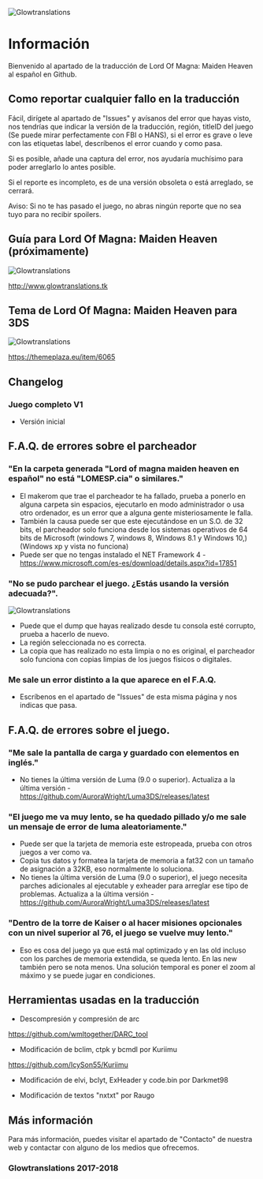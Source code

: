 ![Glowtranslations](https://raw.githubusercontent.com/Glowtranslations/LordOfMagnaMaidenHeavenESP/master/image.png)
# Información
Bienvenido al apartado de la traducción de Lord Of Magna: Maiden Heaven al español en Github.

## Como reportar cualquier fallo en la traducción
Fácil, dirígete al apartado de "Issues" y avísanos del error que hayas visto, nos tendrías que indicar la versión de la traducción, región, titleID del juego (Se puede mirar perfectamente con FBI o HANS), si el error es grave o leve con las etiquetas label, descríbenos el error cuando y como pasa.

Si es posible, añade una captura del error, nos ayudaría muchísimo para poder arreglarlo lo antes posible.

Si el reporte es incompleto, es de una versión obsoleta o está arreglado, se cerrará.

Aviso: Si no te has pasado el juego, no abras ningún reporte que no sea tuyo para no recibir spoilers.


## Guía para Lord Of Magna: Maiden Heaven  (próximamente)
![Glowtranslations](https://raw.githubusercontent.com/Glowtranslations/LordOfMagnaMaidenHeavenESP/master/guia.png)

http://www.glowtranslations.tk

## Tema de Lord Of Magna: Maiden Heaven para 3DS
![Glowtranslations](https://raw.githubusercontent.com/Glowtranslations/LordOfMagnaMaidenHeavenESP/master/theme.png)

https://themeplaza.eu/item/6065

## Changelog
### Juego completo V1 
* Versión inicial

## F.A.Q. de errores sobre el parcheador
### "En la carpeta generada "Lord of magna maiden heaven en español" no está "LOMESP.cia" o similares."
* El makerom que trae el parcheador te ha fallado, prueba a ponerlo en alguna carpeta sin espacios, ejecutarlo en modo administrador o usa otro ordenador, es un error que a alguna gente misteriosamente le falla.
* También la causa puede ser que este ejecutándose en un S.O. de 32 bits, el parcheador solo funciona desde los sistemas operativos de 64 bits de Microsoft (windows 7, windows 8, Windows 8.1 y Windows 10,) (Windows xp y vista no funciona)
* Puede ser que no tengas instalado el NET Framework 4 - https://www.microsoft.com/es-es/download/details.aspx?id=17851
### "No se pudo parchear el juego. ¿Estás usando la versión adecuada?".
![Glowtranslations](https://raw.githubusercontent.com/Glowtranslations/LordOfMagnaMaidenHeavenESP/master/error1.png)
* Puede que el dump que hayas realizado desde tu consola esté corrupto, prueba a hacerlo de nuevo.
* La región seleccionada no es correcta.
* La copia que has realizado no esta limpia o no es original, el parcheador solo funciona con copias limpias de los juegos físicos o digitales.
### Me sale un error distinto a la que aparece en el F.A.Q.
* Escríbenos en el apartado de "Issues" de esta misma página y nos indicas que pasa.

## F.A.Q. de errores sobre el juego.
### "Me sale la pantalla de carga y guardado con elementos en inglés."
* No tienes la última versión de Luma (9.0 o superior). Actualiza a la última versión - https://github.com/AuroraWright/Luma3DS/releases/latest
### "El juego me va muy lento, se ha quedado pillado y/o me sale un mensaje de error de luma aleatoriamente."
* Puede ser que la tarjeta de memoria este estropeada, prueba con otros juegos a ver como va.
* Copia tus datos y formatea la tarjeta de memoria a fat32 con un tamaño de asignación a 32KB, eso normalmente lo soluciona.
* No tienes la última versión de Luma (9.0 o superior), el juego necesita parches adicionales al ejecutable y exheader para arreglar ese tipo de problemas. Actualiza a la última versión - https://github.com/AuroraWright/Luma3DS/releases/latest
### "Dentro de la torre de Kaiser o al hacer misiones opcionales con un nivel superior al 76, el juego se vuelve muy lento."
* Eso es cosa del juego ya que está mal optimizado y en las old incluso con los parches de memoria extendida, se queda lento. En las new también pero se nota menos. Una solución temporal es poner el zoom al máximo y se puede jugar en condiciones.

## Herramientas usadas en la traducción
* Descompresión y compresión de arc 

https://github.com/wmltogether/DARC_tool

* Modificación de bclim, ctpk y bcmdl por Kuriimu

https://github.com/IcySon55/Kuriimu

* Modificación de elvi, bclyt, ExHeader y code.bin por Darkmet98

* Modificación de textos "nxtxt" por Raugo

## Más información
Para más información, puedes visitar el apartado de "Contacto" de nuestra web y contactar con alguno de los medios que ofrecemos.

### Glowtranslations 2017-2018

